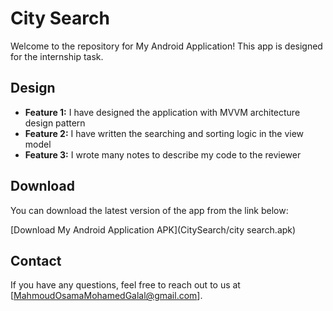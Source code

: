 # City Search

Welcome to the repository for My Android Application! This app is designed for the internship task.

## Design

- **Feature 1:** I have designed the application with MVVM architecture design pattern
- **Feature 2:** I have written the searching and sorting logic in the view model 
- **Feature 3:** I wrote many notes to describe my code to the reviewer


## Download

You can download the latest version of the app from the link below:

[Download My Android Application APK](CitySearch/city search.apk)


## Contact

If you have any questions, feel free to reach out to us at [MahmoudOsamaMohamedGalal@gmail.com].
